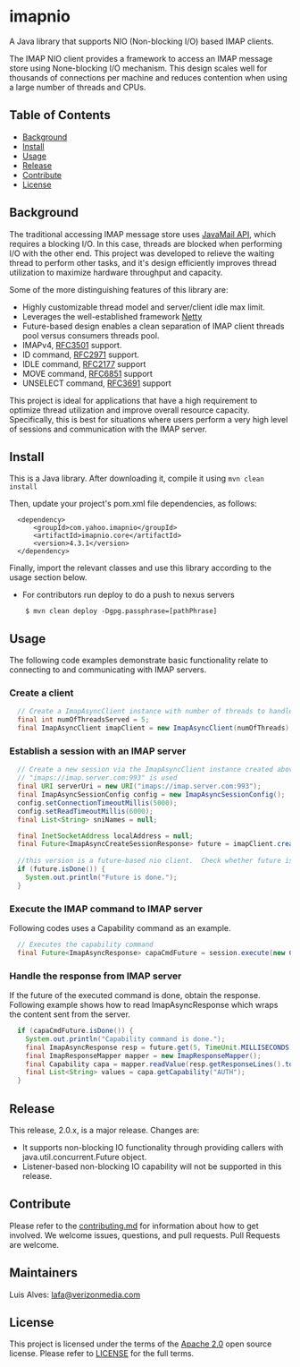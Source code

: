 

# imapnio
A Java library that supports NIO (Non-blocking I/O) based IMAP clients.

The IMAP NIO client provides a framework to access an IMAP message store using None-blocking I/O mechanism.  This design scales well for thousands of connections per machine and reduces contention when using a large number of threads and CPUs.


## Table of Contents

- [Background](#background)
- [Install](#install)
- [Usage](#usage)
- [Release](#release)
- [Contribute](#contribute)
- [License](#license)


## Background

The traditional accessing IMAP message store uses [JavaMail API](https://www.oracle.com/technetwork/java/javamail/index.html), which requires a blocking I/O. In this case, threads are blocked when performing I/O with the other end. This project was developed to relieve the waiting thread to perform other tasks, and it's design efficiently improves thread utilization to maximize hardware throughput and capacity.

Some of the more distinguishing features of this library are:
- Highly customizable thread model and server/client idle max limit.
- Leverages the well-established framework [Netty](https://netty.io/)
- Future-based design enables a clean separation of IMAP client threads pool versus consumers threads pool. 
- IMAPv4, [RFC3501](https://tools.ietf.org/html/rfc3501) support.
- ID command, [RFC2971](https://tools.ietf.org/html/rfc2971) support.
- IDLE command, [RFC2177](https://tools.ietf.org/html/rfc2177) support
- MOVE command, [RFC6851](https://tools.ietf.org/html/rfc6851) support
- UNSELECT command, [RFC3691](https://tools.ietf.org/html/rfc3691) support

This project is ideal for applications that have a high requirement to optimize thread utilization and improve overall resource capacity. Specifically, this is best for situations where users perform a very high level of sessions and communication with the IMAP server.
 
## Install

This is a Java library. After downloading it, compile it using `mvn clean install`

Then, update your project's pom.xml file dependencies, as follows:

```
  <dependency>
      <groupId>com.yahoo.imapnio</groupId>
      <artifactId>imapnio.core</artifactId>
      <version>4.3.1</version>
  </dependency>
```
Finally, import the relevant classes and use this library according to the usage section below.

- For contributors run deploy to do a push to nexus servers

```
	$ mvn clean deploy -Dgpg.passphrase=[pathPhrase]
```

## Usage

The following code examples demonstrate basic functionality relate to connecting to and communicating with IMAP servers.

### Create a client
```java
  // Create a ImapAsyncClient instance with number of threads to handle the server requests
  final int numOfThreadsServed = 5;
  final ImapAsyncClient imapClient = new ImapAsyncClient(numOfThreads);
```
### Establish a session with an IMAP server
```java
  // Create a new session via the ImapAsyncClient instance created above and connect to that server.  For the illustration purpose, 
  // "imaps://imap.server.com:993" is used
  final URI serverUri = new URI("imaps://imap.server.com:993");
  final ImapAsyncSessionConfig config = new ImapAsyncSessionConfig();
  config.setConnectionTimeoutMillis(5000);
  config.setReadTimeoutMillis(6000);
  final List<String> sniNames = null;

  final InetSocketAddress localAddress = null;
  final Future<ImapAsyncCreateSessionResponse> future = imapClient.createSession(serverUri, config, localAddress, sniNames, DebugMode.DEBUG_OFF);
  
  //this version is a future-based nio client.  Check whether future is done by following code.
  if (future.isDone()) {
	System.out.println("Future is done.");
  }
```

### Execute the IMAP command to IMAP server
Following codes uses a Capability command as an example.

```java
  // Executes the capability command
  final Future<ImapAsyncResponse> capaCmdFuture = session.execute(new CapaCommand());

```

### Handle the response from IMAP server
If the future of the executed command is done, obtain the response.
Following example shows how to read ImapAsyncResponse which wraps the content sent from the server.

```java
  if (capaCmdFuture.isDone()) {
	System.out.println("Capability command is done.");
	final ImapAsyncResponse resp = future.get(5, TimeUnit.MILLISECONDS);
	final ImapResponseMapper mapper = new ImapResponseMapper();
	final Capability capa = mapper.readValue(resp.getResponseLines().toArray(new IMAPResponse[0]), Capability.class);
	final List<String> values = capa.getCapability("AUTH");
  }
```

## Release

This release, 2.0.x, is a major release.  Changes are:
- It supports non-blocking IO functionality through providing callers with java.util.concurrent.Future object.
- Listener-based non-blocking IO capability will not be supported in this release.

## Contribute

Please refer to the [contributing.md](Contributing.md) for information about how to get involved. We welcome issues, questions, and pull requests. Pull Requests are welcome.


## Maintainers

Luis Alves: lafa@verizonmedia.com


## License

This project is licensed under the terms of the [Apache 2.0](LICENSE-Apache-2.0) open source license. Please refer to [LICENSE](LICENSE) for the full terms.
